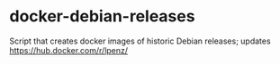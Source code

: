 # docker-debian-releases
Script that creates docker images of historic Debian releases; updates https://hub.docker.com/r/lpenz/
